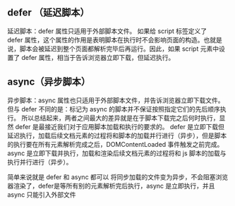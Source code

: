

## defer （延迟脚本）
延迟脚本：defer 属性只适用于外部脚本文件。
如果给 script 标签定义了defer 属性，这个属性的作用是表明脚本在执行时不会影响页面的构造。也就是说，脚本会被延迟到整个页面都解析完毕后再运行。因此，如果 script 元素中设置了 defer 属性，相当于告诉浏览器立即下载，但延迟执行。
## async（异步脚本）
异步脚本：async 属性也只适用于外部脚本文件，并告诉浏览器立即下载文件。
但与 defer 不同的是：标记为 async 的脚本并不保证按照指定它们的先后顺序执行。
所以总结起来，两者之间最大的差异就是在于脚本下载完之后何时执行，显然 defer 是最接近我们对于应用脚本加载和执行的要求的。
defer 是立即下载但延迟执行，加载后续文档元素的过程将和脚本的加载并行进行（异步），但是脚本的执行要在所有元素解析完成之后，DOMContentLoaded 事件触发之前完成。async 是立即下载并执行，加载和渲染后续文档元素的过程将和 js 脚本的加载与执行并行进行（异步）。


简单来说就是
defer 和 async 都可以 将同步加载的文件变为异步，不会阻塞浏览器渲染了，defer是等所有别的元素解析完后执行，async 是立即执行，并且async 只能引入外部文件
